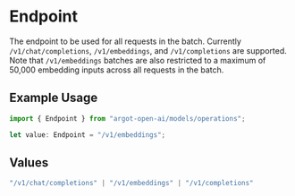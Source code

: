 # Endpoint

The endpoint to be used for all requests in the batch. Currently `/v1/chat/completions`, `/v1/embeddings`, and `/v1/completions` are supported. Note that `/v1/embeddings` batches are also restricted to a maximum of 50,000 embedding inputs across all requests in the batch.

## Example Usage

```typescript
import { Endpoint } from "argot-open-ai/models/operations";

let value: Endpoint = "/v1/embeddings";
```

## Values

```typescript
"/v1/chat/completions" | "/v1/embeddings" | "/v1/completions"
```